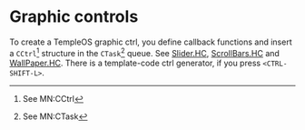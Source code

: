 # Graphic controls
To create a TempleOS graphic ctrl, you define callback functions and insert a `CCtrl`[^1] structure in the `CTask`[^2] queue. See [Slider.HC](https://github.com/cia-foundation/TempleOS/blob/c26482bb6ad3f80106d28504ec5db3c6a360732c/Demo/Graphics/Slider.HC), [ScrollBars.HC](https://github.com/cia-foundation/TempleOS/blob/c26482bb6ad3f80106d28504ec5db3c6a360732c/Demo/Graphics/ScrollBars.HC) and [WallPaper.HC](https://github.com/cia-foundation/TempleOS/blob/c26482bb6ad3f80106d28504ec5db3c6a360732c/Adam/WallPaper.HC). There is a template-code ctrl generator, if you press `<CTRL-SHIFT-L>`.

[^1]: See MN:CCtrl

[^2]: See MN:CTask